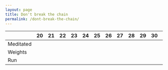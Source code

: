 ```yaml
---
layout: page
title: Don't break the chain
permalink: /dont-break-the-chain/
---
```

|           | 20 | 21 | 22 | 23 | 24 | 25 | 26 | 27 | 28 | 29 | 30 | 31 |   |   |   |
|-----------|----|----|----|----|----|----|----|----|----|----|----|----|---|---|---|
| Meditated |    |    |    |    |    |    |    |    |    |    |    |    |   |   |   |
| Weights   |    |    |    |    |    |    |    |    |    |    |    |    |   |   |   |
| Run       |    |    |    |    |    |    |    |    |    |    |    |    |   |   |   |
